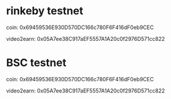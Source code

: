 # rinkeby testnet
coin: 0x69459536E930D570DC166c780F6F416dF0eb9CEC

video2earn: 0x05A7ee38C917aEF5557A1A20c0f2976D571cc822


# BSC testnet
coin: 0x69459536E930D570DC166c780F6F416dF0eb9CEC

video2earn: 0x05A7ee38C917aEF5557A1A20c0f2976D571cc822
